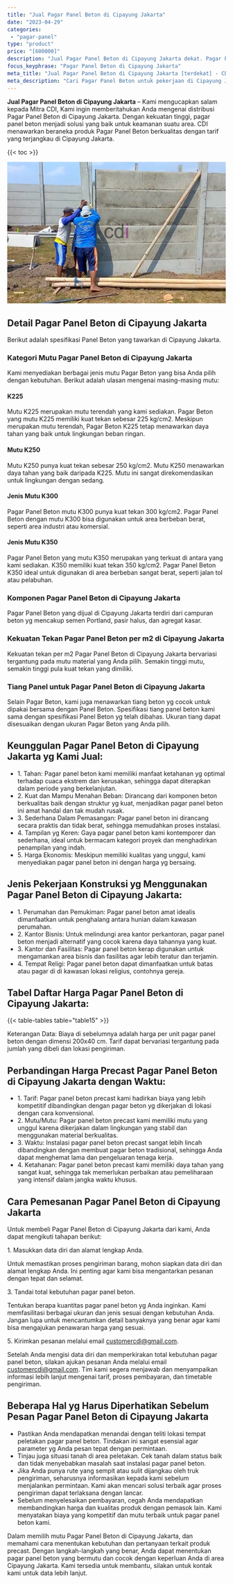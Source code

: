 ```yaml
---
title: "Jual Pagar Panel Beton di Cipayung Jakarta"
date: "2023-04-29"
categories:
 - "pagar-panel"
type: "product"
price: "[600000]"
description: "Jual Pagar Panel Beton di Cipayung Jakarta dekat. Pagar Panel Beton ini umumnya dipakai dalam proyek pembangunan sebagai pembatas area yang kuat dan berkualitas. Kontak kami untuk mendapatkan lebih lanjut."
focus_keyphrase: "Pagar Panel Beton di Cipayung Jakarta"
meta_title: "Jual Pagar Panel Beton di Cipayung Jakarta [terdekat] - CDI"
meta_description: "Cari Pagar Panel Beton untuk pekerjaan di Cipayung Jakarta? Kami memiliki Pagar Panel Beton berkualitas untuk pagar lahan. Dapatkan penawaran terbaik sekarang."
---
```


**Jual Pagar Panel Beton di Cipayung Jakarta** – Kami mengucapkan salam kepada Mitra CDI, Kami ingin memberitahukan Anda mengenai distribusi Pagar Panel Beton di Cipayung Jakarta. Dengan kekuatan tinggi, pagar panel beton menjadi solusi yang baik untuk keamanan suatu area. CDI menawarkan beraneka produk Pagar Panel Beton berkualitas dengan tarif yang terjangkau di Cipayung Jakarta.

{{< toc >}}

![Jual Pagar Panel Beton di Cipayung Jakarta](/images/pagar-panel/pagar-panel-06.jpg)

## Detail Pagar Panel Beton di Cipayung Jakarta

Berikut adalah spesifikasi Panel Beton yang tawarkan di Cipayung Jakarta.

### Kategori Mutu Pagar Panel Beton di Cipayung Jakarta

Kami menyediakan berbagai jenis mutu Pagar Beton yang bisa Anda pilih dengan kebutuhan. Berikut adalah ulasan mengenai masing-masing mutu:

#### K225

Mutu K225 merupakan mutu terendah yang kami sediakan. Pagar Beton yang mutu K225 memiliki kuat tekan sebesar 225 kg/cm2. Meskipun merupakan mutu terendah, Pagar Beton K225 tetap menawarkan daya tahan yang baik untuk lingkungan beban ringan.

#### Mutu K250

Mutu K250 punya kuat tekan sebesar 250 kg/cm2. Mutu K250 menawarkan daya tahan yang baik daripada K225. Mutu ini sangat direkomendasikan untuk lingkungan dengan sedang.

#### Jenis Mutu K300

Pagar Panel Beton mutu K300 punya kuat tekan 300 kg/cm2. Pagar Panel Beton dengan mutu K300 bisa digunakan untuk area berbeban berat, seperti area industri atau komersial.

#### Jenis Mutu K350

Pagar Panel Beton yang mutu K350 merupakan yang terkuat di antara yang kami sediakan. K350 memiliki kuat tekan 350 kg/cm2. Pagar Panel Beton K350 ideal untuk digunakan di area berbeban sangat berat, seperti jalan tol atau pelabuhan.

### Komponen Pagar Panel Beton di Cipayung Jakarta

Pagar Panel Beton yang dijual di Cipayung Jakarta terdiri dari campuran beton yg mencakup semen Portland, pasir halus, dan agregat kasar.

### Kekuatan Tekan Pagar Panel Beton per m2 di Cipayung Jakarta

Kekuatan tekan per m2 Pagar Panel Beton di Cipayung Jakarta bervariasi tergantung pada mutu material yang Anda pilih. Semakin tinggi mutu, semakin tinggi pula kuat tekan yang dimiliki.

### Tiang Panel untuk Pagar Panel Beton di Cipayung Jakarta

Selain Pagar Beton, kami juga menawarkan tiang beton yg cocok untuk dipakai bersama dengan Panel Beton. Spesifikasi tiang panel beton kami sama dengan spesifikasi Panel Beton yg telah dibahas. Ukuran tiang dapat disesuaikan dengan ukuran Pagar Beton yang Anda pilih.

## Keunggulan Pagar Panel Beton di Cipayung Jakarta yg Kami Jual:

*   1\. Tahan: Pagar panel beton kami memiliki manfaat ketahanan yg optimal terhadap cuaca ekstrem dan kerusakan, sehingga dapat diterapkan dalam periode yang berkelanjutan.
*   2\. Kuat dan Mampu Menahan Beban: Dirancang dari komponen beton berkualitas baik dengan struktur yg kuat, menjadikan pagar panel beton ini amat handal dan tak mudah rusak.
*   3\. Sederhana Dalam Pemasangan: Pagar panel beton ini dirancang secara praktis dan tidak berat, sehingga memudahkan proses instalasi.
*   4\. Tampilan yg Keren: Gaya pagar panel beton kami kontemporer dan sederhana, ideal untuk bermacam kategori proyek dan menghadirkan penampilan yang indah.
*   5\. Harga Ekonomis: Meskipun memiliki kualitas yang unggul, kami menyediakan pagar panel beton ini dengan harga yg bersaing.

## Jenis Pekerjaan Konstruksi yg Menggunakan Pagar Panel Beton di Cipayung Jakarta:

*   1\. Perumahan dan Pemukiman: Pagar panel beton amat idealis dimanfaatkan untuk penghalang antara hunian dalam kawasan perumahan.
*   2\. Kantor Bisnis: Untuk melindungi area kantor perkantoran, pagar panel beton menjadi alternatif yang cocok karena daya tahannya yang kuat.
*   3\. Kantor dan Fasilitas: Pagar panel beton kerap digunakan untuk mengamankan area bisnis dan fasilitas agar lebih teratur dan terjamin.
*   4\. Tempat Religi: Pagar panel beton dapat dimanfaatkan untuk batas atau pagar di di kawasan lokasi religius, contohnya gereja.

## Tabel Daftar Harga Pagar Panel Beton di Cipayung Jakarta:

{{< table-tables table="table15" >}}

Keterangan Data: Biaya di sebelumnya adalah harga per unit pagar panel beton dengan dimensi 200x40 cm. Tarif dapat bervariasi tergantung pada jumlah yang dibeli dan lokasi pengiriman.

## Perbandingan Harga Precast Pagar Panel Beton di Cipayung Jakarta dengan Waktu:

*   1\. Tarif: Pagar panel beton precast kami hadirkan biaya yang lebih kompetitif dibandingkan dengan pagar beton yg dikerjakan di lokasi dengan cara konvensional.
*   2\. Mutu/Mutu: Pagar panel beton precast kami memiliki mutu yang unggul karena dikerjakan dalam lingkungan yang stabil dan menggunakan material berkualitas.
*   3\. Waktu: Instalasi pagar panel beton precast sangat lebih lincah dibandingkan dengan membuat pagar beton tradisional, sehingga Anda dapat menghemat lama dan pengeluaran tenaga kerja.
*   4\. Ketahanan: Pagar panel beton precast kami memiliki daya tahan yang sangat kuat, sehingga tak memerlukan perbaikan atau pemeliharaan yang intensif dalam jangka waktu khusus.

## Cara Pemesanan Pagar Panel Beton di Cipayung Jakarta

Untuk membeli Pagar Panel Beton di Cipayung Jakarta dari kami, Anda dapat mengikuti tahapan berikut:

1\.  Masukkan data diri dan alamat lengkap Anda.

Untuk memastikan proses pengiriman barang, mohon siapkan data diri dan alamat lengkap Anda. Ini penting agar kami bisa mengantarkan pesanan dengan tepat dan selamat.

3\.  Tandai total kebutuhan pagar panel beton.

Tentukan berapa kuantitas pagar panel beton yg Anda inginkan. Kami memfasilitasi berbagai ukuran dan jenis sesuai dengan kebutuhan Anda. Jangan lupa untuk mencantumkan detail banyaknya yang benar agar kami bisa mengajukan penawaran harga yang sesuai.

5\.  Kirimkan pesanan melalui email customercdi@gmail.com.

Setelah Anda mengisi data diri dan memperkirakan total kebutuhan pagar panel beton, silakan ajukan pesanan Anda melalui email customercdi@gmail.com. Tim kami segera menjawab dan menyampaikan informasi lebih lanjut mengenai tarif, proses pembayaran, dan timetable pengiriman.

## Beberapa Hal yg Harus Diperhatikan Sebelum Pesan Pagar Panel Beton di Cipayung Jakarta

*   Pastikan Anda mendapatkan menandai dengan teliti lokasi tempat peletakan pagar panel beton. Tindakan ini sangat esensial agar parameter yg Anda pesan tepat dengan permintaan.
*   Tinjau juga situasi tanah di area peletakan. Cek tanah dalam status baik dan tidak menyebabkan masalah saat instalasi pagar panel beton.
*   Jika Anda punya rute yang sempit atau sulit dijangkau oleh truk pengiriman, seharusnya informasikan kepada kami sebelum menjalankan permintaan. Kami akan mencari solusi terbaik agar proses pengiriman dapat terlaksana dengan lancar.
*   Sebelum menyelesaikan pembayaran, cegah Anda mendapatkan membandingkan harga dan kualitas produk dengan pemasok lain. Kami menyatakan biaya yang kompetitif dan mutu terbaik untuk pagar panel beton kami.

Dalam memilih mutu Pagar Panel Beton di Cipayung Jakarta, dan memahami cara menentukan kebutuhan dan pertanyaan terkait produk precast. Dengan langkah-langkah yang benar, Anda dapat menentukan pagar panel beton yang bermutu dan cocok dengan keperluan Anda di area Cipayung Jakarta. Kami tersedia untuk membantu, silakan untuk kontak kami untuk data lebih lanjut.
